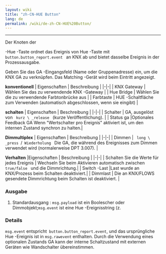 ```yaml
---
layout: wiki
title: "zh-CN-HUE Button"
lang: de
permalink: /wiki/de-zh-CN-HUE%20Button/
---
```

---

Der Knoten der <p> -Hue -Taste ordnet das Ereignis von Hue -Taste mit <Code> button.button_report.event </code> an KNX ab und bietet dasselbe Ereignis in der Prozessausgabe.</p>

Geben Sie das GA -Eingangsfeld (Name oder Gruppenadresse) ein, um die KNX GA zu verknüpfen. Das Matching -Gerät wird beim Eintritt angezeigt.

**konventionell**
| Eigenschaften | Beschreibung |
|-|-|
| KNX Gateway | Wählen Sie das zu verwendende KNX -Gateway |
| Hue Bridge | Wählen Sie die zu verwendende Farbtonbrücke aus |
| Farbtaste | HUE -Schaltfläche zum Verwenden (automatisch abgeschlossen, wenn sie eingibt) |

**schalten**
| Eigenschaften | Beschreibung |
|-|-|
| Schalter | GA, ausgelöst von <Code> kurz \ _release </code> (kurze Veröffentlichung). |
| Status ga |Optionales Feedback GA Wenn "Wertschalter pro Ereignis" aktiviert ist, um den internen Zustand synchron zu halten.|

**Dimmultiplex**
| Eigenschaften | Beschreibung |
|-|-|
| Dimmen | <code> long \ _press </code>/<code> Wiederholung </code> Die GA, die während des Ereignisses zum Dimmen verwendet wird (normalerweise DPT 3.007). |

**Verhalten**
|Eigenschaften | Beschreibung |
|-|-|
| Schalten Sie die Werte für jedes Ereignis | Wechseln Sie beim Aktivieren automatisch zwischen <code> true/false </code> und die Dimmrichtung.|
| Switch -Last |Last wurde an KNX/Prozess beim Schalten deaktiviert.|
| Dimmlast | Die an KNX/FLOWS gesendete Dimmrichtung beim Schalten ist deaktiviert. |

### Ausgabe

1. Standardausgang
: `msg.payload` ist ein Boolescher oder Dimmobjekt;`msg.event` ist eine Hue -Ereignisstring (z.

### Details

`msg.event` entspricht` button.button_report.event`, und das ursprüngliche Hue -Ereignis ist in `msg.rawevent` enthalten. Durch die Verwendung eines optionalen Zustands GA kann der interne Schaltzustand mit externen Geräten wie Wandschalter übereinstimmen.
